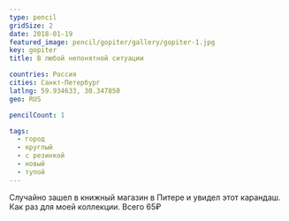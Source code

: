 ```yaml
---
type: pencil
gridSize: 2
date: 2018-01-19
featured_image: pencil/gopiter/gallery/gopiter-1.jpg
key: gopiter
title: В любой непонятной ситуации

countries: Россия
cities: Санкт-Петербург
latlng: 59.934633, 30.347850
geo: RUS

pencilCount: 1

tags:
  - город
  - круглый
  - с резинкой
  - новый
  - тупой
---
```


Случайно зашел в книжный магазин в Питере и увидел этот карандаш. Как раз для моей коллекции. Всего 65₽
